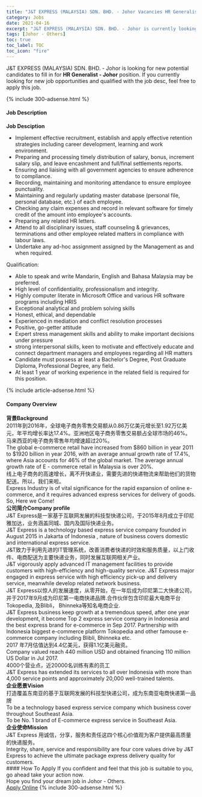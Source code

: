 ```yaml
---
title: "J&T EXPRESS (MALAYSIA) SDN. BHD. - Johor Vacancies HR Generalist - Johor" 
category: Jobs 
date: 2021-04-16 
excerpt: "J&T EXPRESS (MALAYSIA) SDN. BHD. - Johor is currently looking for suitable person to fill in the HR Generalist - Johor which based in Johor - Others" 
tags: [Johor - Others] 
toc: true 
toc_label: TOC 
toc_icon: "fire" 
--- 
```


<p>J&T EXPRESS (MALAYSIA) SDN. BHD. - Johor is looking for new potential candidates to fill in for <b>HR Generalist - Johor</b> position. If you currently looking for new job opportunities and qualified with the job desc, feel free to apply this job.
</p>{% include 300-adsense.html %} 
<div><div><h4>Job Description</h4></div><div><div><span><div><p><strong>Job Desciption</strong></p><ul><li>Implement effective recruitment, establish and apply effective retention strategies including career development, learning and work environment.</li><li>Preparing and processing timely distribution of salary, bonus, increment salary slip, and leave encashment and full/final settlements reports.</li><li>Ensuring and liaising with all government agencies to ensure adherence to compliance.</li><li>Recording, maintaining and monitoring attendance to ensure employee punctuality.</li><li>Maintaining and regularly updating master database (personal file, personal database, etc.) of each employee.</li><li>Checking any claim expenses and record in relevant software for timely credit of the amount into employee's accounts.</li><li>Preparing any related HR letters.</li><li>Attend to all disciplinary issues, staff counseling &amp; grievances, terminations and other employee related matters in compliance with labour laws.</li><li>Undertake any ad-hoc assignment assigned by the Management as and when required.</li></ul><p>Qualification:</p><ul><li>Able to speak and write Mandarin, English and Bahasa Malaysia may be preferred.</li><li>High level of confidentiality, professionalism and integrity.</li><li>Highly computer literate in Microsoft Office and various HR software programs including HRIS</li><li>Exceptional analytical and problem solving skills</li><li>Honest, ethical, and dependable</li><li>Experienced in mediation and conflict resolution processes</li><li>Positive, go-getter attitude</li><li>Expert stress management skills and ability to make important decisions under pressure</li><li>strong interpersonal skills, keen to motivate and effectively educate and connect department managers and employees regarding all HR matters</li><li>Candidate must possess at least a Bachelor's Degree, Post Graduate Diploma, Professional Degree, any field.</li><li>At least 1 year of working experience in the related field is required for this position.</li></ul></div></span></div></div></div> 
{% include article-adsense.html %} 
<div><div><h4>Company Overview</h4></div><div><div><span><div><div>
<div><strong>&#32972;&#26223;Background</strong></div>
<div>2011&#24180;&#21040;2016&#24180;&#65292;&#20840;&#29699;&#30005;&#23376;&#21830;&#21153;&#38646;&#21806;&#20132;&#26131;&#39069;&#20174;0.86&#19975;&#20159;&#32654;&#20803;&#22686;&#38271;&#33267;1.92&#19975;&#20159;&#32654;&#20803;&#65292;&#24180;&#24179;&#22343;&#22686;&#38271;&#29575;&#36798;17.4%&#12290;&#20122;&#27954;&#22320;&#21306;&#30005;&#23376;&#21830;&#21153;&#38646;&#21806;&#20132;&#26131;&#39069;&#21344;&#20840;&#29699;&#24066;&#22330;&#30340;46%&#12290;&#39532;&#26469;&#35199;&#20122;&#30340;&#30005;&#23376;&#21830;&#21153;&#38646;&#21806;&#24180;&#22343;&#22686;&#36895;&#36229;&#36807;20%&#12290;</div>
The global e-commerce retail have increased from $860 billion in year 2011 to $1920 billion in year 2016, with an average annual growth rate of 17.4%, where Asia accounts for 46% of the global market. The average annual growth rate of E - commerce retail in Malaysia is over 20%.



<div>&#32447;&#19978;&#30005;&#23376;&#21830;&#21153;&#30340;&#39640;&#36895;&#22686;&#38271;&#65292;&#31163;&#19981;&#24320;&#24555;&#36882;&#19994;&#65292;&#38656;&#35201;&#20808;&#36827;&#30340;&#24555;&#36882;&#29289;&#27969;&#26469;&#24110;&#21161;&#20182;&#20204;&#30340;&#36135;&#29289;&#37197;&#36865;&#12290;&#25152;&#20197;&#65292;&#25105;&#20204;&#26469;&#21862;&#12290;</div>
Express Industry is of vital significance for the rapid expansion of online e-commerce, and it requires advanced express services for delivery of goods. So, Here we Come!



<div><strong>&#20844;&#21496;&#31616;&#20171;Company profile</strong></div>
<div>J&amp;T Express&#26159;&#19968;&#23478;&#22522;&#20110;&#20114;&#32852;&#32593;&#21457;&#23637;&#30340;&#31185;&#25216;&#22411;&#24555;&#36882;&#20844;&#21496;&#65292;&#20110;2015&#24180;8&#26376;&#25104;&#31435;&#20110;&#21360;&#23612;&#38597;&#21152;&#36798;&#65292;&#19994;&#21153;&#28085;&#30422;&#21516;&#22478;&#12289;&#22269;&#20869;&#21450;&#22269;&#38469;&#24555;&#36882;&#19994;&#21153;&#12290;</div>
<div>J&amp;T Express is a technology based express service company founded in August 2015 in Jakarta of Indonesia , nature of business covers domestic and international express service.</div>
<div>J&amp;T&#33268;&#21147;&#20110;&#21033;&#29992;&#20808;&#36827;&#30340;IT&#31649;&#29702;&#31995;&#32479;&#65292;&#25913;&#21892;&#28040;&#36153;&#32773;&#24555;&#36882;&#30340;&#26102;&#25928;&#21644;&#26381;&#21153;&#36136;&#37327;&#65292;&#20197;&#19978;&#38376;&#25910;&#20214;&#12289;&#30005;&#21830;&#37197;&#36865;&#20026;&#20027;&#35201;&#24555;&#36882;&#19994;&#21153;&#65292;&#21516;&#26102;&#21457;&#23637;&#20114;&#32852;&#32593;&#30456;&#20851;&#20135;&#19994;&#12290;</div>
<div>J&amp;T vigorously apply advanced IT management facilities to provide customers with high-efficiency and high-quality service. J&amp;T Express major engaged in express service with high efficiency pick-up and delivery service, meanwhile develop related network business.</div>
<div>J&amp;T Express&#20197;&#24778;&#20154;&#30340;&#21457;&#23637;&#36895;&#24230;&#65292;&#20174;&#38646;&#24320;&#22987;&#65292;&#22312;&#19968;&#24180;&#21518;&#25104;&#20026;&#21360;&#23612;&#31532;&#20108;&#22823;&#24555;&#36882;&#20844;&#21496;&#65292;&#24182;&#20110;2017&#24180;9&#26376;&#25104;&#20026;&#21360;&#23612;&#31532;&#19968;&#30005;&#21830;&#24555;&#36882;&#21697;&#29260;.&#21512;&#20316;&#20249;&#20276;&#21253;&#21547;&#21360;&#23612;&#26368;&#22823;&#30005;&#21830;&#24179;&#21488;Tokopedia, &#21450;Blibli&#65292; Bhinneka&#31561;&#30693;&#21517;&#30005;&#21830;&#20225;&#19994;.</div>
<div>J&amp;T Express business keep growth at a tremendous speed, after one year development, it become Top 2 express service company in Indonesia and the best express brand for e-commerce in Sep 2017. Partnership with Indonesia biggest e-commerce platform Tokopedia and other famouse e-commerce company including Blibli, Bhinneka etc.</div>
<div>2017 &#24180;7&#26376;&#20272;&#20540;&#36798;&#21040;4.4&#20159;&#32654;&#20803;&#65292;&#33719;&#24471;1.1&#20159;&#32654;&#20803;&#34701;&#36164;&#12290;</div>
<div>Company valued reach 440 million USD and obtained financing 110 million US Dollar in Jul 2017.</div>
4000&#20010;&#33829;&#19994;&#28857;&#65292;&#36817;20000&#21517;&#35757;&#32451;&#26377;&#32032;&#30340;&#21592;&#24037;

<div>J&amp;T Express has extended its services to all over Indonesia with more than 4,000 service points and approximately 20,000 well-trained talents.</div>
<div><strong>&#20225;&#19994;&#24895;&#26223;Vision</strong></div>
<div>&#25171;&#36896;&#35206;&#30422;&#19996;&#21335;&#20122;&#30340;&#22522;&#20110;&#20114;&#32852;&#32593;&#21457;&#23637;&#30340;&#31185;&#25216;&#22411;&#24555;&#36882;&#20844;&#21496;&#65292;&#25104;&#20026;&#19996;&#21335;&#20122;&#30005;&#21830;&#24555;&#36882;&#31532;&#19968;&#21697;&#29260;</div>
To be a technology based express service company which business cover throughout Southeast Asia.

<div>To be No. 1 brand of E-commerce express service in Southeast Asia.</div>
<div><strong>&#20225;&#19994;&#20351;&#21629;Mission</strong></div>
<div>J&amp;T Express &#29992;&#35802;&#20449;&#65292;&#20998;&#20139;&#65292;&#26381;&#21153;&#21644;&#36131;&#20219;&#36825;&#22235;&#20010;&#26680;&#24515;&#20215;&#20540;&#35266;&#20026;&#23458;&#25143;&#25552;&#20379;&#26368;&#39640;&#36136;&#37327;&#30340;&#24555;&#36882;&#26381;&#21153;&#12290;</div>
Integrity, share, service and responsibility are four core values drive by J&amp;T Express to achieve the ultimate package express delivery quality for customers.</div></div></span></div></div></div> 
#### How To Apply 
If you confident and feel that this job is suitable to you, go ahead take your action now. <br/> 
Hope you find your dream job in Johor - Others. <br/> 
<a href="https://www.jobstreet.com.my/en/job/hr-generalist-johor-4539819?jobId=jobstreet-my-job-4539819&" class="btn btn--info" target="_blank" rel="nofollow noopenner">Apply Online</a> 
{% include 300-adsense.html %} 